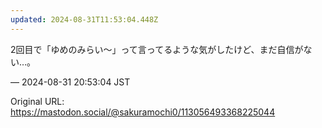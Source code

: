 ```yaml
---
updated: 2024-08-31T11:53:04.448Z
---
```


<p>2回目で「ゆめのみらい〜」って言ってるような気がしたけど、まだ自信がない…。</p>

&mdash; 2024-08-31 20:53:04 JST

Original URL: https://mastodon.social/@sakuramochi0/113056493368225044
